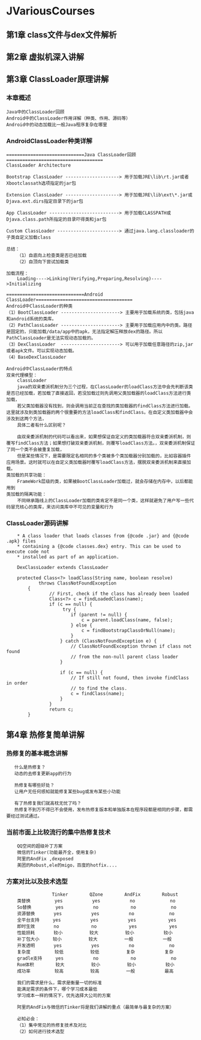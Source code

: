 # JVariousCourses

## 第1章 class文件与dex文件解析
    
## 第2章 虚拟机深入讲解

## 第3章 ClassLoader原理讲解   
### 本章概述
    Java中的ClassLoader回顾
    Android中的ClassLoader作用详解（种类、作用、源码等）
    Android中的动态加载比一般Java程序复杂在哪里
### AndroidClassLoader种类详解
    =============================Java ClassLoader回顾====================================
    ClassLoader Architecture
    
    Bootstrap ClassLoader --------------------> 用于加载JRE\lib\rt.jar或者Xbootclassath选项指定的jar包
    
    Extension ClassLoader --------------------> 用于加载JRE\lib\ext\*.jar或Djava.ext.dirs指定目录下的jar包
    
    App ClassLoader --------------------------> 用于加载CLASSPATH或Djava.class.path所指定的目录吓得类和jar包
    
    Custom ClassLoader -----------------------> 通过java.lang.classloader的子类自定义加载class
    
    总结：
        （1）自底向上检查类是否已经加载
        （2）自顶向下尝试加载类
        
    加载流程：
        Loading---->Linking(Verifying,Preparing,Resolving)---->Initializing
        
    =============================Android ClassLoader====================================
    Android中ClassLoader的种类
    （1）BootClassLoader ----------------------> 主要用于加载系统的类，包括java和android系统的类库。
    （2）PathClassLoader ----------------------> 主要用于加载应用内中的类。路径是固定的，只能加载/data/app中的apk，无法指定解压释放dex的路径。所以PathClassLoader是无法实现动态加载的。
    （3）DexClassLoader  ----------------------> 可以用于加载任意路径的zip,jar或者apk文件。可以实现动态加载。
    （4）BaseDexClassLoader
        
    Android中ClassLoader的特点
    双亲代理模型：
        classLoader
        java的双亲委派机制分为三个过程，在ClassLoader的loadClass方法中会先判断该类是否已经加载，若加载了直接返回，若没加载过则先调用父类加载器的loadClass方法进行类加载，
        若父类加载器没有找到，则会调用当前正在查找的类加载器的findClass方法进行加载。这里就涉及到类加载器的两个很重要的方法loadClass和findClass。在自定义类加载器中会涉及到这两个方法，
        具体二者有什么区别呢？
        
        由双亲委派机制的代码可以看出来，如果想保证自定义的类加载器符合双亲委派机制，则覆写findClass方法；如果想打破双亲委派机制，则覆写loadClass方法。，双亲委派机制保证了同一个类不会被重复加载，
        但是某些情况下，是需要限定名相同的多个类被多个类加载器分别加载的，比如容器插件应用场景。这时就可以在自定义类加载器时覆写loadClass方法，摆脱双亲委派机制来直接加载。
    类加载的共享功能：
        FrameWork层级的类，如果被BootClassLoader加载过，就会存储在内存中，以后都能用到
    类加载的隔离功能：
        不同继承路线上的ClassLoader加载的类肯定不是同一个类，这样就避免了用户写一些代码冒充核心的类库，来访问类库中不可见的变量和行为
    
###    ClassLoader源码讲解
        * A class loader that loads classes from {@code .jar} and {@code .apk} files
        * containing a {@code classes.dex} entry. This can be used to execute code not
        * installed as part of an application.
        
        DexClassLoader extends ClassLoader
        
        protected Class<?> loadClass(String name, boolean resolve)
                throws ClassNotFoundException
            {
                    // First, check if the class has already been loaded
                    Class<?> c = findLoadedClass(name);
                    if (c == null) {
                         try {
                            if (parent != null) {
                                c = parent.loadClass(name, false);
                            } else {
                                c = findBootstrapClassOrNull(name);
                            }
                        } catch (ClassNotFoundException e) {
                            // ClassNotFoundException thrown if class not found
                            // from the non-null parent class loader
                        }
        
                        if (c == null) {
                            // If still not found, then invoke findClass in order
                            // to find the class.
                            c = findClass(name);
                        }
                    }
                    return c;
            }
         

## 第4章 热修复简单讲解
###    热修复的基本概念讲解
       什么是热修复？
       动态的去修复更新app的行为
    
       热修复有哪些好处？
       让用户无任何感知就能修复某些bug或发布某些小功能
    
       有了热修复我们就高枕无忧了吗？
       热修复不到万不得已不会使用，发布热修复版本和单独版本在程序段都是相同的步骤，都需要经过测试通过。
    
###    当前市面上比较流行的集中热修复技术
        QQ空间的超级补丁方案
        微信的Tinker(功能最齐全，使用复杂)
        阿里的AndFix ,dexposed
        美团的Robust,ele的migo，百度的hotfix....
    
###    方案对比以及技术选型
                     Tinker        QZone        AndFix        Robust
        类替换         yes           yes           no             no
        So替换         yes           no            no             no
        资源替换       yes           yes           no             no
        全平台支持     yes           yes           yes            yes
        即时生效       no            no            yes            yes
        性能损耗       较小          较大          较小           较小
        补丁包大小     较小          较大          一般           一般
        开发透明       yes           yes           no             no
        复杂度         较低          较低          复杂           复杂
        gradle支持     yes           no            no             no
        Rom体积        较大          较小          较小           较小
        成功率         较高          较高          一般           最高
        
        我们的需求是什么，需求是衡量一切的标准
        能满足需求的条件下，哪个学习成本最低
        学习成本一样的情况下，优先选择大公司的方案
        
        阿里的AndFix与微信的Tinker将是我们讲解的重点（最简单与最复杂的方案）
        
        必知必会：
        （1）集中常见的热修复技术及对比
        （2）如何进行技术选型
        
        
